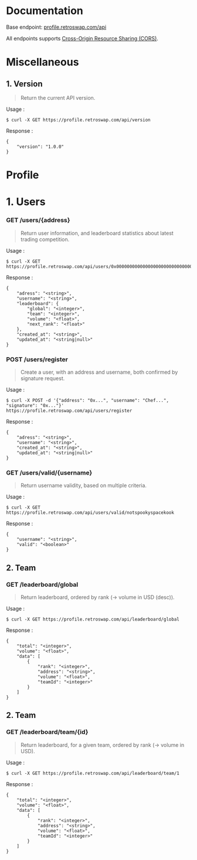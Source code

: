 # Documentation

Base endpoint: [profile.retroswap.com/api](https://profile.retroswap.com/api)

All endpoints supports [Cross-Origin Resource Sharing (CORS)](https://developer.mozilla.org/en-US/docs/Web/HTTP/CORS).

# Miscellaneous

## 1. Version

> Return the current API version.

Usage :

```shell
$ curl -X GET https://profile.retroswap.com/api/version
```

Response :

```json5
{
    "version": "1.0.0"
}
```

# Profile

# 1. Users

### GET /users/{address}

> Return user information, and leaderboard statistics about latest trading competition.

Usage :

```shell
$ curl -X GET https://profile.retroswap.com/api/users/0x000000000000000000000000000000000000dEaD
```

Response :

```json5
{
    "adress": "<string>",
    "username": "<string>",
    "leaderboard": {
        "global": "<integer>",
        "team": "<integer>",
        "volume": "<float>",
        "next_rank": "<float>"
    },
    "created_at": "<string>",
    "updated_at": "<string|null>"
}
```

### POST /users/register

> Create a user, with an address and username, both confirmed by signature request.

Usage :

```shell
$ curl -X POST -d '{"address": "0x...", "username": "Chef...", "signature": "0x..."}' https://profile.retroswap.com/api/users/register
```

Response :

```json5
{
    "adress": "<string>",
    "username": "<string>",
    "created_at": "<string>",
    "updated_at": "<string|null>"
}
```

### GET /users/valid/{username}

> Return username validity, based on multiple criteria.

Usage :

```shell
$ curl -X GET https://profile.retroswap.com/api/users/valid/notspookyspacekook
```

Response :

```json5
{
    "username": "<string>",
    "valid": "<boolean>"
}
```

## 2. Team

### GET /leaderboard/global

> Return leaderboard, ordered by rank (-> volume in USD (desc)).

Usage :

```shell
$ curl -X GET https://profile.retroswap.com/api/leaderboard/global
```

Response :

```json5
{
    "total": "<integer>",
    "volume": "<float>",
    "data": [
        {
            "rank": "<integer>",
            "address": "<string>",
            "volume": "<float>",
            "teamId": "<integer>"
        }
    ]
}
```

## 2. Team

### GET /leaderboard/team/{id}

> Return leaderboard, for a given team, ordered by rank (-> volume in USD).

Usage :

```shell
$ curl -X GET https://profile.retroswap.com/api/leaderboard/team/1
```

Response :

```json5
{
    "total": "<integer>",
    "volume": "<float>",
    "data": [
        {
            "rank": "<integer>",
            "address": "<string>",
            "volume": "<float>",
            "teamId": "<integer>"
        }
    ]
}
```
